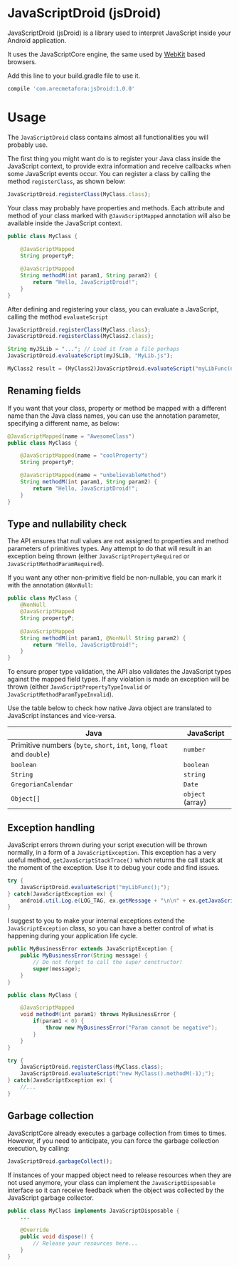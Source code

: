 
# JavaScriptDroid (jsDroid)

JavaScriptDroid (jsDroid) is a library used to interpret JavaScript inside your Android application.

It uses the JavaScriptCore engine, the same used by [WebKit](https://webkit.org/) based browsers.

Add this line to your build.gradle file to use it.

```javascript
compile 'com.arecmetafora:jsDroid:1.0.0'
```

# Usage

The `JavaScriptDroid` class contains almost all functionalities you will probably use.

The first thing you might want do is to register your Java class inside the JavaScript context, to provide extra information and receive callbacks when some JavaScript events occur. You can register a class by calling the method `registerClass`, as shown below:

```javascript
JavaScriptDroid.registerClass(MyClass.class);
```

Your class may probably have properties and methods. Each attribute and method of your class marked with `@JavaScriptMapped` annotation will also be available inside the JavaScript context.

```java
public class MyClass {
   
    @JavaScriptMapped
    String propertyP;

    @JavaScriptMapped
    String methodM(int param1, String param2) {
        return "Hello, JavaScriptDroid!";
    }
}
```

After defining and registering your class, you can evaluate a JavaScript, calling the method `evaluateScript`

```javascript
JavaScriptDroid.registerClass(MyClass.class);
JavaScriptDroid.registerClass(MyClass2.class);

String myJSLib = "..."; // Load it from a file perhaps
JavaScriptDroid.evaluateScript(myJSLib, "MyLib.js");

MyClass2 result = (MyClass2)JavaScriptDroid.evaluateScript("myLibFunc(new MyClass());");
```

## Renaming fields

If you want that your class, property or method be mapped with a different name than the Java class names, you can use the annotation parameter, specifying a different name, as below:

```java
@JavaScriptMapped(name = "AwesomeClass")
public class MyClass {

    @JavaScriptMapped(name = "coolProperty")
    String propertyP;

    @JavaScriptMapped(name = "unbelievableMethod")
    String methodM(int param1, String param2) {
        return "Hello, JavaScriptDroid!";
    }
}
```

## Type and nullability check

The API ensures that null values are not assigned to properties and method parameters of primitives types. Any attempt to do that will result in an exception being thrown (either `JavaScriptPropertyRequired` or `JavaScriptMethodParamRequired`).

If you want any other non-primitive field be non-nullable, you can mark it with the annotation `@NonNull`:

```java
public class MyClass {
    @NonNull
    @JavaScriptMapped
    String propertyP;
   
    @JavaScriptMapped
    String methodM(int param1, @NonNull String param2) {
        return "Hello, JavaScriptDroid!";
    }
}
```

To ensure proper type validation, the API also validates the JavaScript types against the mapped field types. If any violation is made an exception will be thrown (either `JavaScriptPropertyTypeInvalid` or `JavaScriptMethodParamTypeInvalid`).

Use the table below to check how native Java object are translated to JavaScript instances and vice-versa.

|Java|JavaScript|
|--|--|
| Primitive numbers (`byte`, `short`, `int`, `long`, `float` and `double`) | `number` |
| `boolean` | `boolean` |
| `String` | `string` |
| `GregorianCalendar`| `Date` |
| `Object[]` | `object` (array) |

## Exception handling

JavaScript errors thrown during your script execution will be thrown  normally, in a form of a `JavaScriptException`. This exception has a very useful method, `getJavaScriptStackTrace()` which returns the call stack at the moment of the exception. Use it to debug your code and find issues.

```java
try {
    JavaScriptDroid.evaluateScript("myLibFunc();");
} catch(JavaScriptException ex) {
    android.util.Log.e(LOG_TAG, ex.getMessage + "\n\n" + ex.getJavaScriptStackTrace());
}
```

I suggest to you to make your internal exceptions extend the `JavaScriptException` class, so you can have a better control of what is happening during your application life cycle.

```java
public MyBusinessError extends JavaScriptException {
    public MyBusinessError(String message) {
        // Do not forget to call the super constructor!
        super(message);
    }
}

public class MyClass {

    @JavaScriptMapped
    void methodM(int param1) throws MyBusinessError {
        if(param1 < 0) {
            throw new MyBusinessError("Param cannot be negative");
        }
    }
}

try {
    JavaScriptDroid.registerClass(MyClass.class);
    JavaScriptDroid.evaluateScript("new MyClass().methodM(-1);");
} catch(JavaScriptException ex) {
    //...
}
```

## Garbage collection

JavaScriptCore already executes a garbage collection from times to times. However, if you need to anticipate, you can force the garbage collection execution, by calling:

```javascript
JavaScriptDroid.garbageCollect();
```

If instances of your mapped object need to release resources when they are not used anymore, your class can implement the `JavaScriptDisposable` interface  so it can receive feedback when the object was collected by the JavaScript garbage collector.

```java
public class MyClass implements JavaScriptDisposable {
    ...

    @Override
    public void dispose() {
        // Release your resources here...
    }
}
```
